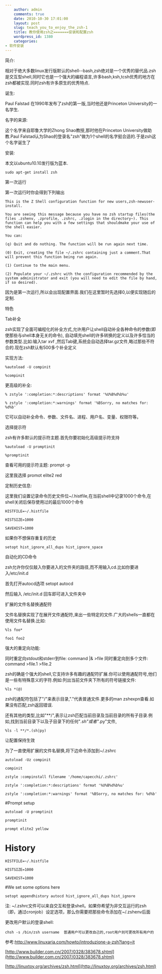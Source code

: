 ```yaml
---
    author: admin
    comments: true
    date: 2010-10-30 17:01:00
    layout: post
    slug: teach_you_to_enjoy_the_zsh-1
    title: 教你使用zsh之=======安装和配置zsh
    wordpress_id: 1380
    categories:
- 软件安装
---
```


简介: 

相对于绝大多数linux发行版默认的shell--bash,zsh绝对是一个优秀的替代品.zsh是交互型shell,同时它也是一个强大的编程语言,许多bash,ksh,tcsh优秀的地方在zsh都被实现.同时zsh有许多原生的优秀特点. 

诞生:

Paul Falstad 在1990年发布了zsh的第一版,当时他还是Princeton University的一名学生.

名字的来源: 

这个名字来自耶鲁大学的Zhong Shao教授,那时他在Princeton University做助教.Paul Falstad认为Shao的登录名"zsh"做为1个shell的名字挺合适的.于是zsh这个名字诞生了

安装:

本文以ubuntu10.10发行版为蓝本. 

    sudo apt-get install zsh

第一次运行 

第一次运行时你会得到下列输出 

    This is the Z Shell configuration function for new users,zsh-newuser-install.  

    You are seeing this message because you have no zsh startup files(the files .zshenv, .zprofile, .zshrc, .zlogin in the directory~). This function can help you with a few settings that shouldmake your use of the shell easier.  

    You can:  

    (q) Quit and do nothing. The function will be run again next time.  

    (0) Exit, creating the file ~/.zshrc containing just a comment.That will prevent this function being run again.  

    (1) Continue to the main menu.  

    (2) Populate your ~/.zshrc with the configuration recommended by the system administrator and exit (you will need to edit the file by hand, if so desired).  

因为是第一次运行,所以会出现配置界面.我们在这里暂时先选择0,以便实现随后的定制.

特色 

Tab补全 

zsh实现了全面可编程化的补全方式,允许用户让shell自动补全各种命令的参数(即使那些与shell本身无关的命令), 自动填充shell的许多转换的定义以及许多恰当的参数类型.比如:输入tar xvf ,然后Tab键,系统会自动选择tar.gz文件,略过那些不符合的.现在zsh默认有500多个补全定义  

实现方法:  

    %autoload -U compinit  

    %compinit  

更高级的补全:  

    % zstyle ':completion:*:descriptions' format '%U%B%d%b%u' 

    % zstyle ':completion:*:warnings' format '%BSorry, no matches for: %d%b' 

它可以自动补全命令、参数、文件名、进程、用户名、变量、权限符等。  

选择提示符 

zsh有许多默认的提示符主题.首先你要初始化高级提示符支持  

    %autoload -U promptinit  

    %promptinit  

查看可用的提示符主题:  prompt -p  

这里我选择  promot elite2 red  

定制历史信息: 

这里我们设置记录命令历史文件位~/.histfile,在当前shell中记录1000个命令,在shell关闭后保存使用过的最后1000个命令  

    HISTFILE=~/.histfile  

    HISTSIZE=1000  

    SAVEHIST=1000  

如果你不想保存重复的历史  

    setopt hist_ignore_all_dups hist_ignore_space  

自动化的CD命令 

zsh允许你仅仅敲入你要进入的文件夹的路径,而不用输入cd.比如你要进入/etc/init.d  

首先打开autocd选项  setopt autocd  

然后输入  /etc/init.d 回车即可进入文件夹中  

扩展的文件名替换通配符 

文件名替换实现了在展开文件通配符,来出一些特定的文件.广大的shells一直都在使用文件名替换.比如:  

    %ls foo*  

    foo1 foo2 

强大的重定向功能: 

同时重定向stdout和stderr到file: command |& >file 同时重定向到多个文件: command >file.1 >file.2  

zsh的确是个强大的shell,它支持许多有趣的通配符扩展.你可以使用通配符号,他们是一些有特殊意义的字符.例如:列出当前文件夹下所有的符号链接文件:  

    %ls *(@) 

zsh的通配符包括了"/"来表示目录,"."代表普通文件.更多的man zshexpn查看.如果没有匹配,zsh返回错误.  

还有其他的类型,比如"**/",表示让zsh匹配当前目录及当前目录的所有子目录.例如,找到当前目录下以及子目录下的任何"*.sh"或者"*.py"文件,  

    %ls -l **/*.(sh|py)  

让配置保持生效 

为了一直使用扩展的文件名替换,将下边命令添加到~/.zshrc  

    autoload -Uz compinit

    compinit

    zstyle :compinstall filename '/home/capecchi/.zshrc'

    zstyle ':completion:*:descriptions' format '%U%B%d%b%u'

    zstyle ':completion:*:warnings' format '%BSorry, no matches for: %d%b'

#Prompt setup

    autoload -U promptinit

    promptinit

    prompt elite2 yellow

# History

    HISTFILE=~/.histfile

    HISTSIZE=1000

    SAVEHIST=1000

#We set some options here

    setopt appendhistory autocd hist_ignore_all_dups hist_ignore

注:  ~/.zshrc文件可以来自交互和登录shell。如果你希望为非交互运行的zsh（即，通过cronjob）设定选项，那么你需要把那些命令添加在~/.zshenv后面  

更改用户默认的登录shell: 

    chsh -s /bin/zsh username  普通用户可以更改自己的,root用户则可更改所有用户的

参考:http://www.linuxaria.com/howto/introduzione-a-zsh?lang=it

[http://www.builder.com.cn/2007/0328/383678.shtml](http://www.builder.com.cn/2007/0328/383678.shtml)

[http://linuxtoy.org/archives/zsh.html](http://linuxtoy.org/archives/zsh.html)

